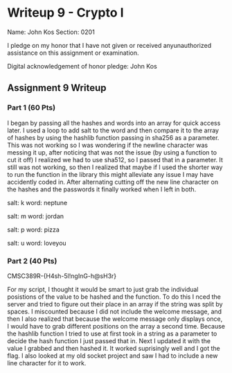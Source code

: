 Writeup 9 - Crypto I
=====

Name: John Kos
Section: 0201

I pledge on my honor that I have not given or received anyunauthorized assistance on this assignment or examination.

Digital acknowledgement of honor pledge: John Kos

## Assignment 9 Writeup

### Part 1 (60 Pts)
I began by passing all the hashes and words into an array for quick access later. I used a loop to add salt to the word and then compare it to the array of hashes by using the hashlib function passing in sha256 as a parameter. This was not working so I was wondering if the newline character was messing it up, after noticing that was not the issue (by using a function to cut it off) I realized we had to use sha512, so I passed that in a parameter. It still was not working, so then I realized that maybe if I used the shorter way to run the function in the library this might alleviate any issue I may have accidently coded in. After alternating cutting off the new line character on the hashes and the passwords it finally worked when I left in both.

salt: k   word: neptune

salt: m   word: jordan 

salt: p   word: pizza

salt: u   word: loveyou



### Part 2 (40 Pts)
CMSC389R-{H4sh-5l!ngInG-h@sH3r}

For my script, I thought it would be smart to just grab the individual posistions of the value to be hashed and the function. To do this I nced the server and tried to figure out their place in an array if the string was split by spaces. I miscounted because I did not include the welcome message, and then I also realized that because the welcome message only displays once, I would have to grab different positions on the array a second time. Because the hashlib function I tried to use at first took in a string as a parameter to decide the hash function I just passed that in. Next I updated it with the value I grabbed and then hashed it. It worked suprisingly well and I got the flag. I also looked at my old socket project and saw I had to include a new line character for it to work.

